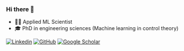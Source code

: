 ### Hi there 👋
- 🧑‍💻 Applied ML Scientist
- 🎓 PhD in engineering sciences (Machine learning in control theory)

[![Linkedin](https://img.shields.io/badge/-LinkedIn-306EA8?style=flat&logo=Linkedin&logoColor=white&link=https://www.linkedin.com/in/martin-alarc%C3%B3n-carbajal//)](https://www.linkedin.com/in/martin-alarc%C3%B3n-carbajal/)
[![GitHub](https://img.shields.io/badge/-GitHub-2F2F2F?style=flat&logo=github&logoColor=white&link=https://github.com/Alarchemn)](https://github.com/Alarchemn)
[![Google Scholar](https://img.shields.io/badge/-Google_Scholar-676767?style=flat&logo=google-scholar&logoColor=white&link=https://scholar.google.com/citations?user=SA9OOTcAAAAJ&hl=en)](https://scholar.google.com/citations?user=SA9OOTcAAAAJ&hl=en)

<!--
**Alarchemn/Alarchemn** is a ✨ _special_ ✨ repository because its `README.md` (this file) appears on your GitHub profile.

Here are some ideas to get you started:

- 🔭 I’m currently working on ...
- 🌱 I’m currently learning ...
- 👯 I’m looking to collaborate on ...
- 🤔 I’m looking for help with ...
- 💬 Ask me about ...
- 📫 How to reach me: ...
- 😄 Pronouns: ...
- ⚡ Fun fact: ...
-->
